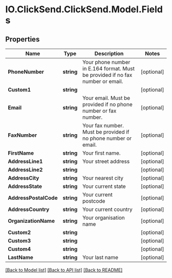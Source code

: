 # IO.ClickSend.ClickSend.Model.Fields
## Properties

Name | Type | Description | Notes
------------ | ------------- | ------------- | -------------
**PhoneNumber** | **string** | Your phone number in E.164 format. Must be provided if no fax number or email. | [optional] 
**Custom1** | **string** |  | [optional] 
**Email** | **string** | Your email. Must be provided if no phone number or fax number. | [optional] 
**FaxNumber** | **string** | Your fax number. Must be provided if no phone number or email. | [optional] 
**FirstName** | **string** | Your first name. | [optional] 
**AddressLine1** | **string** | Your street address | [optional] 
**AddressLine2** | **string** |  | [optional] 
**AddressCity** | **string** | Your nearest city | [optional] 
**AddressState** | **string** | Your current state | [optional] 
**AddressPostalCode** | **string** | Your current postcode | [optional] 
**AddressCountry** | **string** | Your current country | [optional] 
**OrganizationName** | **string** | Your organisation name | [optional] 
**Custom2** | **string** |  | [optional] 
**Custom3** | **string** |  | [optional] 
**Custom4** | **string** |  | [optional] 
**LastName** | **string** | Your last name | [optional] 

[[Back to Model list]](../README.md#documentation-for-models) [[Back to API list]](../README.md#documentation-for-api-endpoints) [[Back to README]](../README.md)

